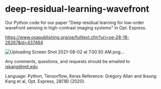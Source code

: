 # deep-residual-learning-wavefront

Our Python code for our paper "Deep residual learning for low-order wavefront sensing in high-contrast imaging systems" in Opt. Express.

https://www.osapublishing.org/oe/fulltext.cfm?uri=oe-28-18-26267&id=437464

![Uploading Screen Shot 2021-08-02 at 7.00.50 AM.png…]()

Any comments, questions, and requests should be emailed to iskang@mit.edu

Language: Python, Tensorflow, Keras
Reference: Gregory Allan and Iksung Kang et al, Opt. Express, 28(18) (2020).
